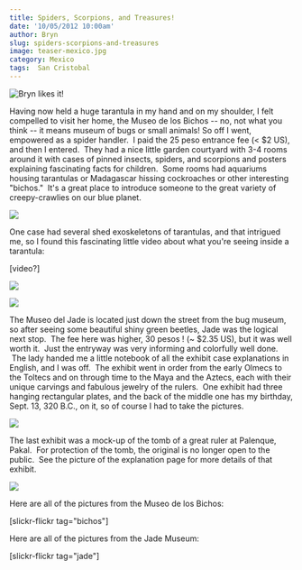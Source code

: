 ```yaml
---
title: Spiders, Scorpions, and Treasures!
date: '10/05/2012 10:00am'
author: Bryn
slug: spiders-scorpions-and-treasures
image: teaser-mexico.jpg
category: Mexico
tags:  San Cristobal
---
```

![Bryn likes it!](http://farm9.staticflickr.com/8040/8056886301_47b85e7bb9_z.jpg)

Having now held a huge tarantula in my hand and on my shoulder, I felt compelled to visit her home, the Museo de los Bichos -- no, not what you think -- it means museum of bugs or small animals! So off I went, empowered as a spider handler.  I paid the 25 peso entrance fee (< $2 US), and then I entered.  They had a nice little garden courtyard with 3-4 rooms around it with cases of pinned insects, spiders, and scorpions and posters explaining fascinating facts for children.  Some rooms had aquariums housing tarantulas or Madagascar hissing cockroaches or other interesting "bichos."  It's a great place to introduce someone to the great variety of creepy-crawlies on our blue planet.

![](http://farm9.staticflickr.com/8462/8056817213_6125c91b9b_n.jpg)

One case had several shed exoskeletons of tarantulas, and that intrigued me, so I found this fascinating little video about what you're seeing inside a tarantula:

[video?]

![](http://farm9.staticflickr.com/8174/8056919165_de869cefb0_z.jpg)

![](http://farm9.staticflickr.com/8041/8056905976_456f84b100_n.jpg)

The Museo del Jade is located just down the street from the bug museum, so after seeing some beautiful shiny green beetles, Jade was the logical next stop.  The fee here was higher, 30 pesos ! (~ $2.35 US), but it was well worth it.  Just the entryway was very informing and colorfully well done.  The lady handed me a little notebook of all the exhibit case explanations in English, and I was off.  The exhibit went in order from the early Olmecs to the Toltecs and on through time to the Maya and the Aztecs, each with their unique carvings and fabulous jewelry of the rulers.  One exhibit had three hanging rectangular plates, and the back of the middle one has my birthday, Sept. 13, 320 B.C., on it, so of course I had to take the pictures.

![](http://farm9.staticflickr.com/8317/8056908231_3aab4f67b3_n.jpg)

The last exhibit was a mock-up of the tomb of a great ruler at Palenque, Pakal.  For protection of the tomb, the original is no longer open to the public.  See the picture of the explanation page for more details of that exhibit. 

![](http://farm9.staticflickr.com/8455/8056913011_28f0e82ca9.jpg)

Here are all of the pictures from the Museo de los Bichos:

[slickr-flickr tag="bichos"]

Here are all of the pictures from the Jade Museum:

[slickr-flickr tag="jade"]